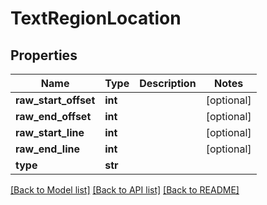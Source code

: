 # TextRegionLocation

## Properties
Name | Type | Description | Notes
------------ | ------------- | ------------- | -------------
**raw_start_offset** | **int** |  | [optional] 
**raw_end_offset** | **int** |  | [optional] 
**raw_start_line** | **int** |  | [optional] 
**raw_end_line** | **int** |  | [optional] 
**type** | **str** |  | 

[[Back to Model list]](../README.md#documentation-for-models) [[Back to API list]](../README.md#documentation-for-api-endpoints) [[Back to README]](../README.md)


